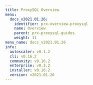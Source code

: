 ```yaml
---
title: ProxySQL Overview
menu:
  docs_v2021.01.26:
    identifier: prx-overview-proxysql
    name: Overview
    parent: prx-proxysql-guides
    weight: 11
menu_name: docs_v2021.01.26
info:
  autoscaler: v0.1.2
  cli: v0.16.2
  community: v0.16.2
  enterprise: v0.3.2
  installer: v0.16.2
  version: v2021.01.26
---
```


